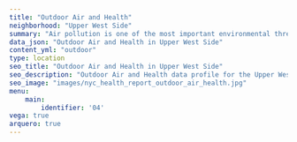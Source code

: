 ```yaml
---
title: "Outdoor Air and Health"
neighborhood: "Upper West Side"
summary: "Air pollution is one of the most important environmental threats to urban populations and while all people are exposed, pollutant emissions, levels of exposure, and population vulnerability vary across neighborhoods. Exposures to common air pollutants have been linked to respiratory and cardiovascular diseases, cancers, and premature deaths."
data_json: "Outdoor Air and Health in Upper West Side"
content_yml: "outdoor"
type: location
seo_title: "Outdoor Air and Health in Upper West Side"
seo_description: "Outdoor Air and Health data profile for the Upper West Side neighborhood of NYC."
seo_image: "images/nyc_health_report_outdoor_air_health.jpg"
menu:
    main:
        identifier: '04'
vega: true
arquero: true
---
```

